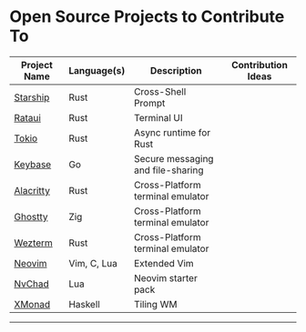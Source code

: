 # Open Source Projects to Contribute To

| **Project Name** | **Language(s)** | **Description** | **Contribution Ideas** |
|------------------|-----------------|-----------------|------------------------|
| [Starship](https://github.com/starship/starship) | Rust | Cross-Shell Prompt | |
| [Rataui](https://github.com/ratatui/ratatui) | Rust | Terminal UI | |
| [Tokio](https://github.com/tokio-rs/tokio) | Rust | Async runtime for Rust | |
| [Keybase](https://github.com/keybase/client) | Go | Secure messaging and file-sharing | |
| [Alacritty](https://github.com/alacritty/alacritty) | Rust | Cross-Platform terminal emulator | |
| [Ghostty](https://github.com/ghostty-org/ghostty) | Zig | Cross-Platform terminal emulator | |
| [Wezterm](https://github.com/wez/wezterm) | Rust | Cross-Platform terminal emulator | |
| [Neovim](https://github.com/neovim/neovim) | Vim, C, Lua | Extended Vim | |
| [NvChad](https://github.com/NvChad/NvChad) | Lua | Neovim starter pack | |
| [XMonad](https://github.com/xmonad/xmonad) | Haskell | Tiling WM | |
---
